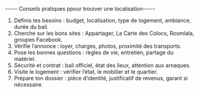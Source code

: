 ----- Conseils pratiques ppour trouiver une localisation-----

1. Définis tes besoins : budget, localisation, type de logement, ambiance, durée du bail.  
2. Cherche sur les bons sites : Appartager, La Carte des Colocs, Roomlala, groupes Facebook.  
3. Vérifie l’annonce : loyer, charges, photos, proximité des transports.  
4. Pose les bonnes questions : règles de vie, entretien, partage du matériel.  
5. Sécurité et contrat : bail officiel, état des lieux, attention aux arnaques.  
6. Visite le logement : vérifier l’état, le mobilier et le quartier.  
7. Prépare ton dossier : pièce d’identité, justificatif de revenus, garant si nécessaire.  